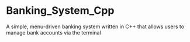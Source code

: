 # Banking_System_Cpp
A simple, menu-driven banking system written in C++ that allows users to manage bank accounts via the terminal
